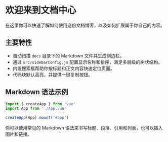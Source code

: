 # 欢迎来到文档中心

在这里你可以快速了解如何使用这份文档博客，以及如何扩展属于你自己的内容。

## 主要特性

- 自动扫描 `docs` 目录下的 Markdown 文件并生成侧边栏。
- 通过 `src/sidebarConfig.js` 配置显示名称和排序，满足多层级的树状结构。
- 内置搜索框帮助你按标题和正文内容快速定位页面。
- 代码块默认高亮，并提供一键复制按钮。

## Markdown 语法示例

```ts
import { createApp } from 'vue'
import App from './App.vue'

createApp(App).mount('#app')
```

你可以使用常见的 Markdown 语法来书写标题、段落、引用和列表，也可以插入图片和链接。
